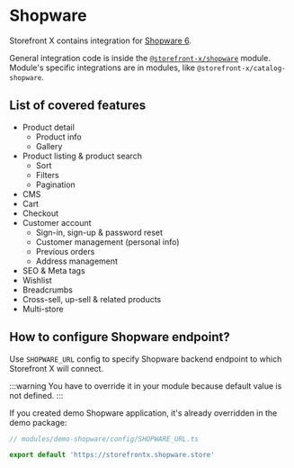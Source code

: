 # Shopware

Storefront X contains integration for [Shopware 6](https://www.shopware.com/).

General integration code is inside the [`@storefront-x/shopware`](/modules/shopware) module. Module's specific integrations are in modules, like `@storefront-x/catalog-shopware`.

## List of covered features

- Product detail
  - Product info
  - Gallery
- Product listing & product search
  - Sort
  - Filters
  - Pagination
- CMS
- Cart
- Checkout
- Customer account
  - Sign-in, sign-up & password reset
  - Customer management (personal info)
  - Previous orders
  - Address management
- SEO & Meta tags
- Wishlist
- Breadcrumbs
- Cross-sell, up-sell & related products
- Multi-store

## How to configure Shopware endpoint?

Use `SHOPWARE_URL` config to specify Shopware backend endpoint to which Storefront X will connect.

:::warning
You have to override it in your module because default value is not defined.
:::

If you created demo Shopware application, it's already overridden in the demo package:

```ts
// modules/demo-shopware/config/SHOPWARE_URL.ts

export default 'https://storefrontx.shopware.store'
```
